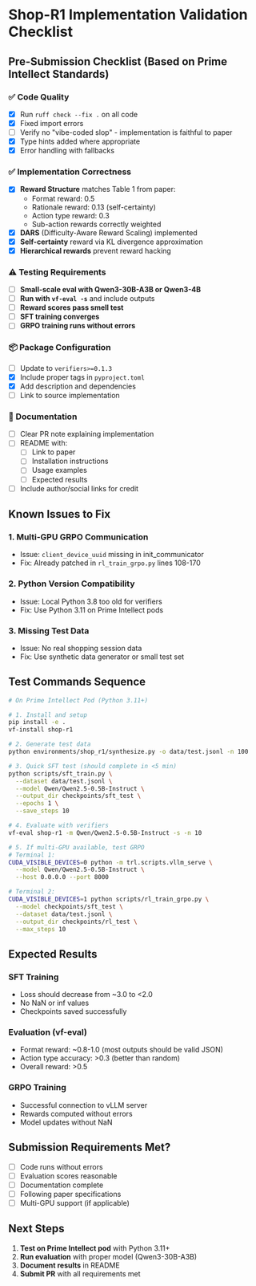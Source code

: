 # Shop-R1 Implementation Validation Checklist

## Pre-Submission Checklist (Based on Prime Intellect Standards)

### ✅ Code Quality
- [x] Run `ruff check --fix .` on all code
- [x] Fixed import errors  
- [ ] Verify no "vibe-coded slop" - implementation is faithful to paper
- [x] Type hints added where appropriate
- [x] Error handling with fallbacks

### ✅ Implementation Correctness
- [x] **Reward Structure** matches Table 1 from paper:
  - Format reward: 0.5
  - Rationale reward: 0.13 (self-certainty)
  - Action type reward: 0.3
  - Sub-action rewards correctly weighted
- [x] **DARS** (Difficulty-Aware Reward Scaling) implemented
- [x] **Self-certainty** reward via KL divergence approximation
- [x] **Hierarchical rewards** prevent reward hacking

### ⚠️ Testing Requirements
- [ ] **Small-scale eval with Qwen3-30B-A3B or Qwen3-4B**
- [ ] **Run with `vf-eval -s`** and include outputs
- [ ] **Reward scores pass smell test**
- [ ] **SFT training converges**
- [ ] **GRPO training runs without errors**

### 📦 Package Configuration
- [ ] Update to `verifiers>=0.1.3`
- [x] Include proper tags in `pyproject.toml`
- [x] Add description and dependencies
- [ ] Link to source implementation

### 📝 Documentation
- [ ] Clear PR note explaining implementation
- [ ] README with:
  - [ ] Link to paper
  - [ ] Installation instructions  
  - [ ] Usage examples
  - [ ] Expected results
- [ ] Include author/social links for credit

## Known Issues to Fix

### 1. **Multi-GPU GRPO Communication**
- Issue: `client_device_uuid` missing in init_communicator
- Fix: Already patched in `rl_train_grpo.py` lines 108-170

### 2. **Python Version Compatibility**
- Issue: Local Python 3.8 too old for verifiers
- Fix: Use Python 3.11 on Prime Intellect pods

### 3. **Missing Test Data**
- Issue: No real shopping session data
- Fix: Use synthetic data generator or small test set

## Test Commands Sequence

```bash
# On Prime Intellect Pod (Python 3.11+)

# 1. Install and setup
pip install -e .
vf-install shop-r1

# 2. Generate test data
python environments/shop_r1/synthesize.py -o data/test.jsonl -n 100

# 3. Quick SFT test (should complete in <5 min)
python scripts/sft_train.py \
  --dataset data/test.jsonl \
  --model Qwen/Qwen2.5-0.5B-Instruct \
  --output_dir checkpoints/sft_test \
  --epochs 1 \
  --save_steps 10

# 4. Evaluate with verifiers
vf-eval shop-r1 -m Qwen/Qwen2.5-0.5B-Instruct -s -n 10

# 5. If multi-GPU available, test GRPO
# Terminal 1:
CUDA_VISIBLE_DEVICES=0 python -m trl.scripts.vllm_serve \
  --model Qwen/Qwen2.5-0.5B-Instruct \
  --host 0.0.0.0 --port 8000

# Terminal 2:
CUDA_VISIBLE_DEVICES=1 python scripts/rl_train_grpo.py \
  --model checkpoints/sft_test \
  --dataset data/test.jsonl \
  --output_dir checkpoints/rl_test \
  --max_steps 10
```

## Expected Results

### SFT Training
- Loss should decrease from ~3.0 to <2.0
- No NaN or inf values
- Checkpoints saved successfully

### Evaluation (vf-eval)
- Format reward: ~0.8-1.0 (most outputs should be valid JSON)
- Action type accuracy: >0.3 (better than random)
- Overall reward: >0.5

### GRPO Training  
- Successful connection to vLLM server
- Rewards computed without errors
- Model updates without NaN

## Submission Requirements Met?

- [ ] Code runs without errors
- [ ] Evaluation scores reasonable
- [ ] Documentation complete
- [ ] Following paper specifications
- [ ] Multi-GPU support (if applicable)

## Next Steps

1. **Test on Prime Intellect pod** with Python 3.11+
2. **Run evaluation** with proper model (Qwen3-30B-A3B)
3. **Document results** in README
4. **Submit PR** with all requirements met
